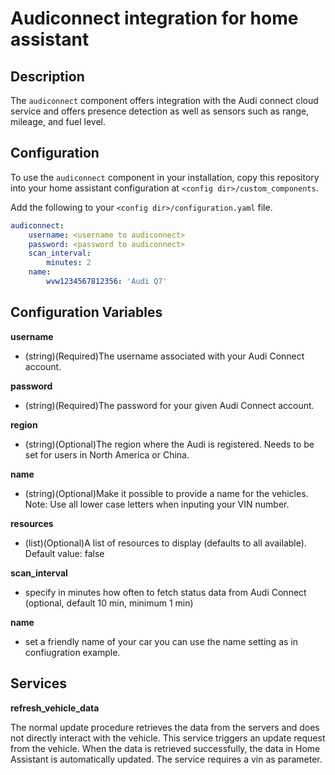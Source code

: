 Audiconnect integration for home assistant
============================================================
Description
------------
The `audiconnect` component offers integration with the Audi connect cloud service and offers presence detection as well as sensors such as range, mileage, and fuel level.

Configuration
------------
To use the `audiconnect` component in your installation, copy this repository into your home 
assistant configuration at `<config dir>/custom_components`.

Add the following to your `<config dir>/configuration.yaml` file.
```yaml
audiconnect:
    username: <username to audiconnect>
    password: <password to audiconnect>
    scan_interval: 
        minutes: 2
    name:
        wvw1234567812356: 'Audi Q7'
```

Configuration Variables
-----------------------
**username**

- (string)(Required)The username associated with your Audi Connect account.

**password**

- (string)(Required)The password for your given Audi Connect account.

**region**

- (string)(Optional)The region where the Audi is registered. Needs to be set for users in North America or China.

**name**

- (string)(Optional)Make it possible to provide a name for the vehicles. Note: Use all lower case letters when inputing your VIN number.

**resources**

- (list)(Optional)A list of resources to display (defaults to all available). Default value: false

**scan_interval**

- specify in minutes how often to fetch status data from Audi Connect (optional, default 10 min, minimum 1 min)

**name**

- set a friendly name of your car you can use the name setting as in confiugration example.

Services
--------

**refresh_vehicle_data**

The normal update procedure retrieves the data from the servers and does not directly interact with the vehicle. This service triggers an update request from the vehicle. When the data is retrieved successfully, the data in Home Assistant is automatically updated. The service requires a vin as parameter. 
